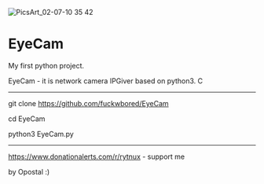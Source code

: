 ![PicsArt_02-07-10 35 42](https://user-images.githubusercontent.com/68074768/107158940-ba34d400-6995-11eb-85fb-0aba9a7eb28b.jpg)
# EyeCam

My first python project. 

EyeCam - it is network camera IPGiver based on python3. C

-----------------------------------------------------

git clone https://github.com/fuckwbored/EyeCam 

cd EyeCam

python3 EyeCam.py


-----------------------------------------------------


https://www.donationalerts.com/r/rytnux - support me

by Opostal :)
